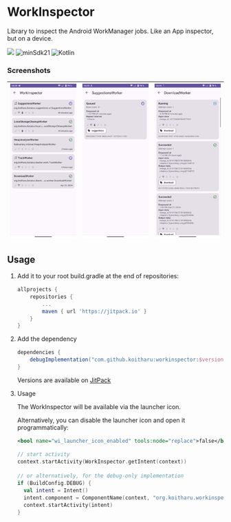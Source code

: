 # WorkInspector

Library to inspect the Android WorkManager jobs. Like an App inspector, but on a device. 

[![](https://jitpack.io/v/koitharu/workinspector.svg)](https://jitpack.io/#koitharu/workinspector) ![minSdk21](https://img.shields.io/badge/minSdk-21-red) ![Kotlin](https://img.shields.io/github/languages/top/koitharu/workinspector)

### Screenshots

| ![](https://github.com/Koitharu/WorkInspector/raw/master/metadata/images/0.png) | ![](https://github.com/Koitharu/WorkInspector/raw/master/metadata/images/1.png) | ![](https://github.com/Koitharu/WorkInspector/raw/master/metadata/images/2.png) |
|---------------------------------------------------------------------------------|---------------------------------------------------------------------------------|---------------------------------------------------------------------------------|

## Usage

1. Add it to your root build.gradle at the end of repositories:

   ```groovy
   allprojects {
	   repositories {
		   ...
		   maven { url 'https://jitpack.io' }
	   }
   }
   ```

2. Add the dependency

    ```groovy
    dependencies {
        debugImplementation("com.github.koitharu:workinspector:$version")
    }
    ```

   Versions are available on [JitPack](https://jitpack.io/#koitharu/workinspector)

3. Usage

   The WorkInspector will be available via the launcher icon.

   Alternatively, you can disable the launcher icon and open it programmatically:

   ```xml
   <bool name="wi_launcher_icon_enabled" tools:node="replace">false</bool>
   ```

   ```kotlin
   // start activity
   context.startActivity(WorkInspector.getIntent(context))

   // or alternatively, for the debug-only implementation
   if (BuildConfig.DEBUG) {
     val intent = Intent()
     intent.component = ComponentName(context, "org.koitharu.workinspector.WorkInspectorActivity")
     context.startActivity(intent)
   }
   ```